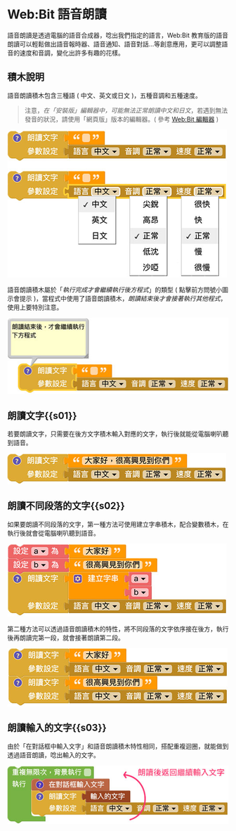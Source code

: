 # Web:Bit 語音朗讀

語音朗讀是透過電腦的語音合成器，唸出我們指定的語言，Web:Bit 教育版的語音朗讀可以輕鬆做出語音報時器、語音通知、語音對話...等創意應用，更可以調整語音的速度和音調，變化出許多有趣的花樣。

## 積木說明

語音朗讀積木包含三種語 ( 中文、英文或日文 )，五種音調和五種速度。

> 注意，*在「安裝版」編輯器中，可能無法正常朗讀中文和日文*，若遇到無法發音的狀況，請使用「網頁版」版本的編輯器。( 參考 [Web:Bit 編輯器](../index.html#software) )

![Web:Bit 語音朗讀](../../../../media/zh-tw/education/sound/speak-aloud-01.jpg)

語音朗讀積木屬於「*執行完成才會繼續執行後方程式*」的類型 ( 點擊前方問號小圖示會提示 )，當程式中使用了語音朗讀積木，*朗讀結束後才會接著執行其他程式*，使用上要特別注意。

![Web:Bit 語音朗讀](../../../../media/zh-tw/education/sound/speak-aloud-02.jpg)

## 朗讀文字{{s01}}

若要朗讀文字，只需要在後方文字積木輸入對應的文字，執行後就能從電腦喇叭聽到語音。

![Web:Bit 語音朗讀](../../../../media/zh-tw/education/sound/speak-aloud-03.jpg)

## 朗讀不同段落的文字{{s02}}

如果要朗讀不同段落的文字，第一種方法可使用建立字串積木，配合變數積木，在執行後就會從電腦喇叭聽到語音。

![Web:Bit 語音朗讀](../../../../media/zh-tw/education/sound/speak-aloud-04.jpg)

第二種方法可以透過語音朗讀積木的特性，將不同段落的文字依序接在後方，執行後再朗讀完第一段，就會接著朗讀第二段。

![Web:Bit 語音朗讀](../../../../media/zh-tw/education/sound/speak-aloud-05.jpg)

## 朗讀輸入的文字{{s03}}

由於「在對話框中輸入文字」和語音朗讀積木特性相同，搭配重複迴圈，就能做到透過語音朗讀，唸出輸入的文字。

![Web:Bit 語音朗讀](../../../../media/zh-tw/education/sound/speak-aloud-06.jpg)

